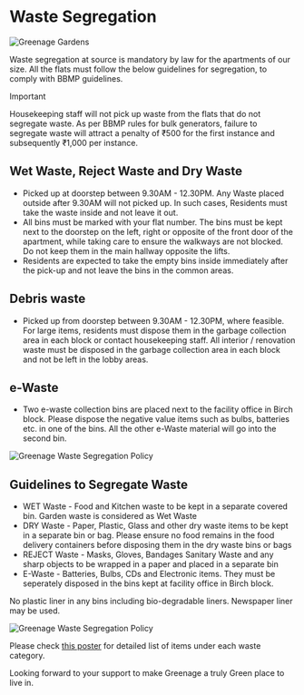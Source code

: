 # Waste Segregation

![Greenage Gardens](/assets/images/gardens4.jpg)

Waste segregation at source is mandatory by law for the apartments of our size. All the flats must follow the below guidelines for segregation, to comply with BBMP guidelines.

> [!Important]
> Housekeeping staff will not pick up waste from the flats that do not segregate waste. As per BBMP rules for bulk generators, failure to segregate waste will attract a penalty of ₹500 for the first instance and subsequently ₹1,000 per instance.

## Wet Waste, Reject Waste and Dry Waste

- Picked up at doorstep between 9.30AM - 12.30PM. Any Waste placed outside after 9.30AM will not picked up. In such cases, Residents must take the waste inside and not leave it out. 
- All bins must be marked with your flat number. The bins must be kept next to the doorstep on the left, right or opposite of the front door of the apartment, while taking care to ensure the walkways are not blocked. Do not keep them in the main hallway opposite the lifts. 
- Residents are expected to take the empty bins inside immediately after the pick-up and not leave the bins in the common areas.

## Debris waste

- Picked up from doorstep between 9.30AM - 12.30PM, where feasible. For large items, residents must dispose them in the garbage collection area in each block or contact housekeeping staff. All interior / renovation waste must be disposed in the garbage collection area in each block and not be left in the lobby areas. 

## e-Waste

- Two e-waste collection bins are placed next to the facility office in Birch block. Please dispose the negative value items such as bulbs, batteries etc. in one of the bins. All the other e-Waste material will go into the second bin.

![Greenage Waste Segregation Policy](/assets/images/ewaste-bins-location.jpg)

## Guidelines to Segregate Waste

- WET Waste   - Food and Kitchen waste to be kept in a separate covered bin. Garden waste is considered as Wet Waste
- DRY Waste  - Paper, Plastic, Glass and other dry waste items to be kept in a separate bin or bag. Please ensure no food remains in the food delivery containers before disposing them in the dry waste bins or bags
- REJECT Waste -  Masks, Gloves, Bandages Sanitary Waste and any sharp objects to be wrapped in a paper and placed in a separate bin
- E-Waste - Batteries, Bulbs, CDs and Electronic items. They must be seperately disposed in the bins kept at facility office in Birch block.

No plastic liner in any bins including bio-degradable liners. Newspaper liner may be used.

![Greenage Waste Segregation Policy](/assets/images/waste-segregation-handout.jpg)

Please check [this poster](/assets/images/waste-segregation-detailed-guidelines.jpg) for detailed list of items under each waste category.
 
Looking forward to your support to make Greenage a truly Green place to live in.